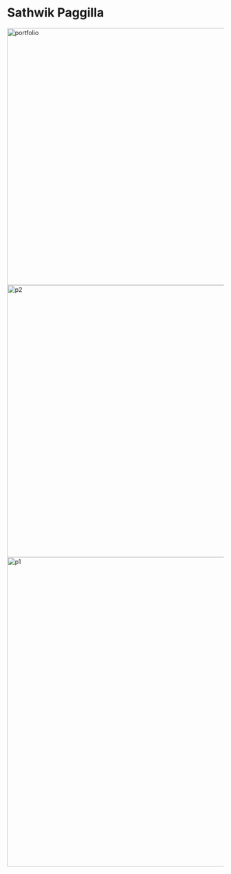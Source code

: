 # Sathwik Paggilla

<img width="1198" height="596" alt="portfolio" src="https://github.com/user-attachments/assets/a8682c52-9c87-4937-95ea-aa35c887455f" />

<img width="1453" height="631" alt="p2" src="https://github.com/user-attachments/assets/a05024e1-7683-44ff-9971-c3068a2b672b" />



<img width="1592" height="718" alt="p1" src="https://github.com/user-attachments/assets/c45b2ded-bdb8-4f1e-80d4-51809b165171" />
